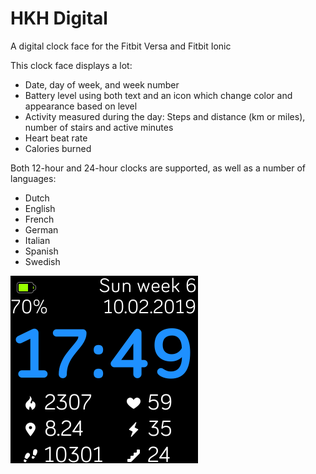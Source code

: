 # HKH Digital
A digital clock face for the Fitbit Versa and Fitbit Ionic

This clock face displays a lot:
* Date, day of week, and week number
* Battery level using both text and an icon which change color and appearance based on level
* Activity measured during the day: Steps and distance (km or miles), number of stairs and active minutes
* Heart beat rate
* Calories burned

Both 12-hour and 24-hour clocks are supported, as well as a number of languages:
* Dutch
* English
* French
* German
* Italian
* Spanish
* Swedish

![Screenshot](HKH-Digital-screenshot.png "Screenshot")
